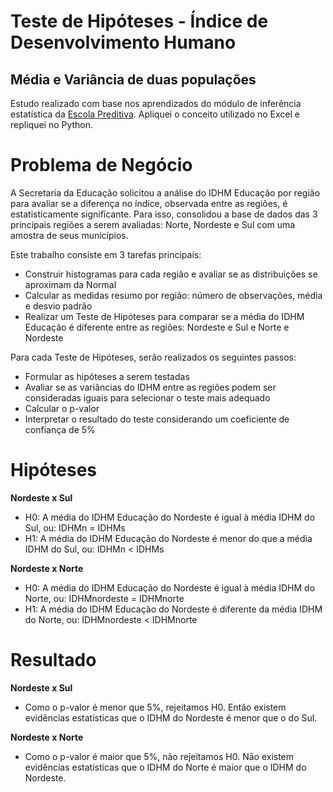 # Teste de Hipóteses - Índice de Desenvolvimento Humano
## Média e Variância de duas populações
Estudo realizado com base nos aprendizados do módulo de inferência estatística da [Escola Preditiva](https://www.preditiva.ai/). Apliquei o conceito utilizado no Excel e repliquei no Python.

# Problema de Negócio
A Secretaria da Educação solicitou a análise do IDHM Educação por região para avaliar se a diferença no índice, observada entre as regiões, é estatisticamente significante. Para isso, consolidou a base de dados das 3 principais regiões a serem avaliadas: Norte, Nordeste e Sul com uma amostra de seus municípios.

Este trabalho consiste em 3 tarefas principais:
- Construir histogramas para cada região e avaliar se as distribuições se aproximam da Normal
- Calcular as medidas resumo por região: número de observações, média e desvio padrão
- Realizar um Teste de Hipóteses para comparar se a média do IDHM Educação é diferente entre as regiões: Nordeste e Sul e Norte e Nordeste

Para cada Teste de Hipóteses, serão realizados os seguintes passos:
- Formular as hipóteses a serem testadas
- Avaliar se as variâncias do IDHM entre as regiões podem ser consideradas iguais para selecionar o teste mais adequado
- Calcular o p-valor
- Interpretar o resultado do teste considerando um coeficiente de confiança de 5%

# Hipóteses
**Nordeste x Sul**
- H0: A média do IDHM Educação do Nordeste é igual à média IDHM do Sul, ou: IDHMn = IDHMs
- H1: A média do IDHM Educação do Nordeste é menor do que a média IDHM do Sul, ou: IDHMn < IDHMs
  
**Nordeste x Norte**
- H0: A média do IDHM Educação do Nordeste é igual à média IDHM do Norte, ou: IDHMnordeste = IDHMnorte
- H1: A média do IDHM Educação do Nordeste é diferente da média IDHM do Norte, ou: IDHMnordeste < IDHMnorte

# Resultado
**Nordeste x Sul**
- Como o p-valor é menor que 5%, rejeitamos H0. Então existem evidências estatísticas que o IDHM do Nordeste é menor que o do Sul.

**Nordeste x Norte**
- Como o p-valor é maior que 5%, não rejeitamos H0. Não existem evidências estatísticas que o IDHM do Norte é maior que o IDHM do Nordeste.
